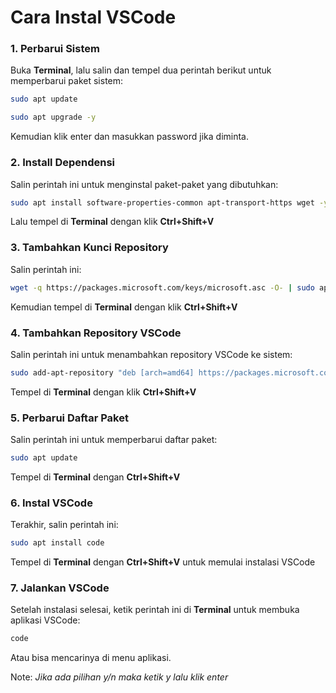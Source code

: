 # Cara Instal VSCode

### 1. Perbarui Sistem
Buka **Terminal**, lalu salin dan tempel dua perintah berikut untuk memperbarui paket sistem:
```bash
sudo apt update
``` 
```bash
sudo apt upgrade -y
```
Kemudian klik enter dan masukkan password jika diminta.


### 2. Install Dependensi
Salin perintah ini untuk menginstal paket-paket yang dibutuhkan:
```bash
sudo apt install software-properties-common apt-transport-https wget -y
```
Lalu tempel di **Terminal** dengan klik **Ctrl+Shift+V** 


### 3. Tambahkan Kunci Repository
Salin perintah ini: 
```bash
wget -q https://packages.microsoft.com/keys/microsoft.asc -O- | sudo apt-key add -
```
Kemudian tempel di **Terminal** dengan klik **Ctrl+Shift+V** 


### 4. Tambahkan Repository VSCode
Salin perintah ini untuk menambahkan repository VSCode ke sistem:
```bash
sudo add-apt-repository "deb [arch=amd64] https://packages.microsoft.com/repos/vscode stable main"
```
Tempel di **Terminal** dengan klik **Ctrl+Shift+V** 


### 5. Perbarui Daftar Paket
Salin perintah ini untuk memperbarui daftar paket:
```bash
sudo apt update
```
Tempel di **Terminal** dengan **Ctrl+Shift+V** 


### 6. Instal VSCode
Terakhir, salin perintah ini:
```bash
sudo apt install code
```
Tempel di **Terminal** dengan **Ctrl+Shift+V** untuk memulai instalasi VSCode


### 7. Jalankan VSCode
Setelah instalasi selesai, ketik perintah ini di **Terminal** untuk membuka aplikasi VSCode:
```bash
code
```
Atau bisa mencarinya di menu aplikasi.



Note: *Jika ada pilihan y/n maka ketik y lalu klik enter*